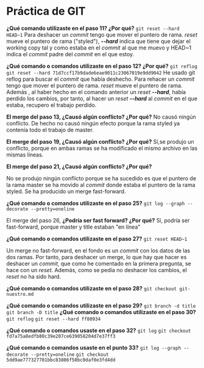 # Práctica de GIT

**¿Qué comando utilizaste en el paso 11? ¿Por qué?**
`git reset --hard HEAD~1`
Para deshacer un *commit* tengo que mover el puntero de rama. *reset* mueve el puntero de rama ("styled"), **_--hard_** indica que tiene que dejar el working copy tal y como estaba en el *commit* al que me muevo y HEAD~1 indica el *commit* padre del *commit* en el que estoy.

**¿Qué comando o comandos utilizaste en el paso 12? ¿Por qué?**
`git reflog`
`git reset --hard 71d7ccf17b9dade6eae9011c23067019e9dd9042`
He usado git reflog para buscar el *commit* que había deshecho.
Para rehacer un *commit* tengo que mover el puntero de rama. *reset* mueve el puntero de rama. Además , al haber hecho en el comando anterior un *reset* **_--hard_**, había perdido los cambios, por tanto, al hacer un *reset* **_--hard_** al *commit* en el que estaba, recupero el trabajo perdido.

**El merge del paso 13, ¿Causó algún conflicto? ¿Por qué?**
No causó ningún conflicto. De hecho no causó ningún efecto porque la rama styled ya contenía todo el trabajo de master.

**El merge del paso 19, ¿Causó algún conflicto? ¿Por qué?** 
Sí,se produjo un conflicto, porque en ambas ramas se ha modificado el mismo archivo en las mismas líneas.

**El merge del paso 21, ¿Causó algún conflicto? ¿Por qué?** 

No se produjo ningún conflicto porque se ha sucedido es que el puntero de la rama master se ha movido al *commit* donde estaba el puntero de la rama styled. Se ha producido un merge fast-forward.

**¿Qué comando o comandos utilizaste en el paso 25?** 
`git log --graph --decorate --pretty=oneline`


El merge del paso 26, **¿Podría ser fast forward? ¿Por qué?**
Sí, podría ser fast-forward, porque master y title estaban "en línea"

**¿Qué comando o comandos utilizaste en el paso 27?**
`git reset HEAD~1`

Un merge no fast-forward, en el fondo es un *commit* con los datos de las dos ramas. Por tanto, para deshacer un merge, lo que hay que hacer es deshacer un *commit*, que como he comentado en la primera pregunta, se hace con un *reset*. Además, como se pedía no deshacer los cambios, el *reset* no ha sido hard.

**¿Qué comando o comandos utilizaste en el paso 28?**
`git checkout git-nuestro.md`

**¿Qué comando o comandos utilizaste en el paso 29?**
 `git branch -d title`
 `git branch -D title`
**¿Qué comando o comandos utilizaste en el paso 30?**
`git reflog`
`git reset --hard ff80934`

**¿Qué comando o comandos usaste en el paso 32?**
`git log`
`git checkout fd7a75a8edfb80c39e207ce639058204d7e37ff3`

**¿Qué comando o comandos usaste en el punto 33?**
`git log --graph --decorate --pretty=oneline`
`git checkout 5dd9ae777327701bbc83806f50bc0daf0e3fd4dd`